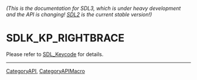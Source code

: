###### (This is the documentation for SDL3, which is under heavy development and the API is changing! [SDL2](https://wiki.libsdl.org/SDL2/) is the current stable version!)
# SDLK_KP_RIGHTBRACE

Please refer to [SDL_Keycode](SDL_Keycode) for details.

----
[CategoryAPI](CategoryAPI), [CategoryAPIMacro](CategoryAPIMacro)

